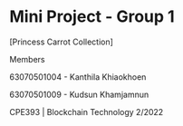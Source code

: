 # Mini Project - Group 1

[Princess Carrot Collection]

Members

63070501004 - Kanthila Khiaokhoen

63070501009 - Kudsun Khamjamnun

CPE393 | Blockchain Technology 2/2022
